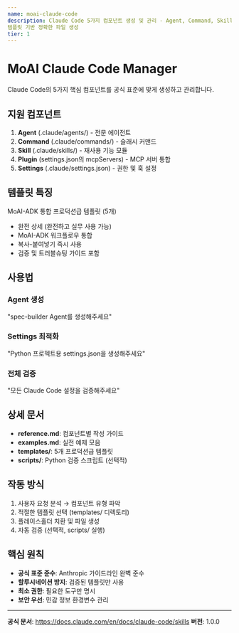 ```yaml
---
name: moai-claude-code
description: Claude Code 5가지 컴포넌트 생성 및 관리 - Agent, Command, Skill, Plugin, Settings
템플릿 기반 정확한 파일 생성
tier: 1
---
```


# MoAI Claude Code Manager

Claude Code의 5가지 핵심 컴포넌트를 공식 표준에 맞게 생성하고 관리합니다.

## 지원 컴포넌트

1. **Agent** (.claude/agents/) - 전문 에이전트
2. **Command** (.claude/commands/) - 슬래시 커맨드
3. **Skill** (.claude/skills/) - 재사용 기능 모듈
4. **Plugin** (settings.json의 mcpServers) - MCP 서버 통합
5. **Settings** (.claude/settings.json) - 권한 및 훅 설정

## 템플릿 특징

MoAI-ADK 통합 프로덕션급 템플릿 (5개)

- 완전 상세 (완전하고 실무 사용 가능)
- MoAI-ADK 워크플로우 통합
- 복사-붙여넣기 즉시 사용
- 검증 및 트러블슈팅 가이드 포함

## 사용법

### Agent 생성
"spec-builder Agent를 생성해주세요"

### Settings 최적화
"Python 프로젝트용 settings.json을 생성해주세요"

### 전체 검증
"모든 Claude Code 설정을 검증해주세요"

## 상세 문서

- **reference.md**: 컴포넌트별 작성 가이드
- **examples.md**: 실전 예제 모음
- **templates/**: 5개 프로덕션급 템플릿
- **scripts/**: Python 검증 스크립트 (선택적)

## 작동 방식

1. 사용자 요청 분석 → 컴포넌트 유형 파악
2. 적절한 템플릿 선택 (templates/ 디렉토리)
3. 플레이스홀더 치환 및 파일 생성
4. 자동 검증 (선택적, scripts/ 실행)

## 핵심 원칙

- **공식 표준 준수**: Anthropic 가이드라인 완벽 준수
- **할루시네이션 방지**: 검증된 템플릿만 사용
- **최소 권한**: 필요한 도구만 명시
- **보안 우선**: 민감 정보 환경변수 관리

---

**공식 문서**: https://docs.claude.com/en/docs/claude-code/skills
**버전**: 1.0.0
